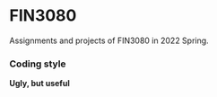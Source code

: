 # FIN3080
Assignments and projects of FIN3080 in 2022 Spring.

### Coding style
**Ugly, but useful**
